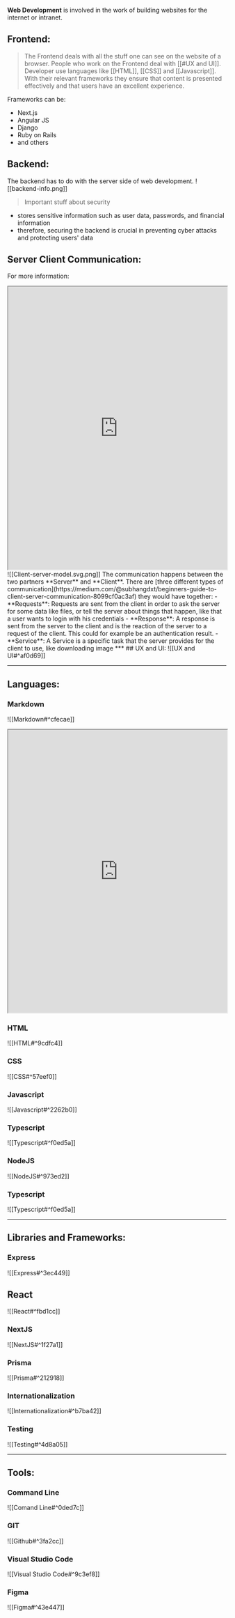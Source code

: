 **Web Development** is involved in the work of building websites for the internet or intranet.
## Frontend:
> The Frontend deals with all the stuff one can see on the website of a browser. People who work on the Frontend deal with [[#UX and UI]]. Developer use languages like [[HTML]], [[CSS]] and [[Javascript]]. With their relevant frameworks they ensure that content is presented effectively and that users have an excellent experience.

Frameworks can be:
- Next.js
- Angular JS
- Django
- Ruby on Rails
- and others
## Backend:
The backend has to do with the server side of web development.
![[backend-info.png]]
> Important stuff about security
- stores sensitive information such as user data, passwords, and financial information
- therefore, securing the backend is crucial in preventing cyber attacks and protecting users' data
## Server Client Communication:
For more information:
<iframe src=https://en.wikipedia.org/wiki/Client%E2%80%93server_model#:~:text=Client%20and%20server%20communication,-Generally%2C%20a%20service&text=The%20client%20sends%20a%20request,server%20know%20what%20to%20expect. width=100% height=650px></iframe>
![[Client-server-model.svg.png]]
The communication happens between the two partners **Server** and **Client**. There are [three different types of communication](https://medium.com/@subhangdxt/beginners-guide-to-client-server-communication-8099cf0ac3af) they would have together:
- **Requests**: Requests are sent from the client in order to ask the server for some data like files, or tell the server about things that happen, like that a user wants to login with his credentials
- **Response**: A response is sent from the server to the client and is the reaction of the server to a request of the client. This could for example be an authentication result.
- **Service**: A Service is a specific task that the server provides for the client to use, like downloading image
***
## UX and UI:
![[UX and UI#^af0d69]]

***
## Languages:

### Markdown
![[Markdown#^cfecae]]
<iframe src="https://www.markdownguide.org/cheat-sheet/" width=100% height=650px>Markdown guide</iframe>


### HTML
![[HTML#^9cdfc4]]

### CSS
![[CSS#^57eef0]]

### Javascript
![[Javascript#^2262b0]]

### Typescript
![[Typescript#^f0ed5a]]

### NodeJS
![[NodeJS#^973ed2]]

### Typescript
![[Typescript#^f0ed5a]]

***
## Libraries and Frameworks:

### Express
![[Express#^3ec449]]

## React
![[React#^fbd1cc]]

### NextJS
![[NextJS#^1f27a1]]

### Prisma
![[Prisma#^212918]]

### Internationalization
![[Internationalization#^b7ba42]]

### Testing
![[Testing#^4d8a05]]


***
## Tools:

### Command Line
![[Comand Line#^0ded7c]]

### GIT
![[Github#^3fa2cc]]

### Visual Studio Code
![[Visual Studio Code#^9c3ef8]]

### Figma
![[Figma#^43e447]]


